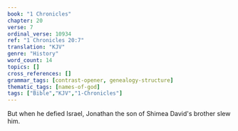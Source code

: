 ```yaml
---
book: "1 Chronicles"
chapter: 20
verse: 7
ordinal_verse: 10934
ref: "1 Chronicles 20:7"
translation: "KJV"
genre: "History"
word_count: 14
topics: []
cross_references: []
grammar_tags: [contrast-opener, genealogy-structure]
thematic_tags: [names-of-god]
tags: ["Bible","KJV","1-Chronicles"]
---
```

But when he defied Israel, Jonathan the son of Shimea David's brother slew him.
